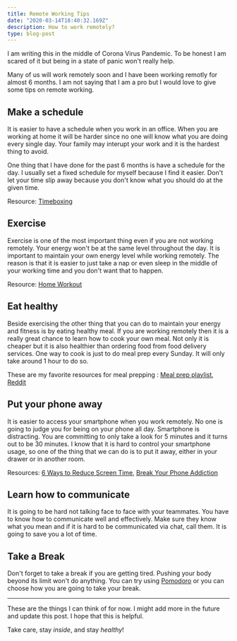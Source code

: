 ```yaml
---
title: Remote Working Tips
date: "2020-03-14T18:40:32.169Z"
description: How to work remotely?
type: blog-post
---
```


I am writing this in the middle of Corona Virus Pandemic. To be honest I am scared of it but being in a state of panic won't really help.

Many of us will work remotely soon and I have been working remotly for almost 6 months. I am not saying that I am a pro but I would love to give some tips on remote working.

## Make a schedule
It is easier to have a schedule when you work in an office. When you are working at home it will be harder since no one will know what you are doing every single day. Your family may interupt your work and it is the hardest thing to avoid. 

One thing that I have done for the past 6 months is have a schedule for the day. I usually set a fixed schedule for myself because I find it easier. Don't let your time slip away because you don't know what you should do at the given time.

Resource: [Timeboxing](https://www.youtube.com/watch?v=fbAYK4KQrso)

## Exercise
Exercise is one of the most important thing even if you are not working remotely. Your energy won't be at the same level throughout the day. It is important to maintain your own energy level while working remotely. The reason is that it is easier to just take a nap or even sleep in the middle of your working time and you don't want that to happen.

Resource: [Home Workout](https://www.youtube.com/watch?v=ml6cT4AZdqI)

## Eat healthy
Beside exercising the other thing that you can do to maintain your energy and fitness is by eating healthy meal. If you are working remotely then it is a really great chance to learn how to cook your own meal. Not only it is cheaper but it is also healthier than ordering food from food delivery services. One way to cook is just to do meal prep every Sunday. It will only take around 1 hour to do so. 

These are my favorite resources for meal prepping : [Meal prep playlist](https://www.youtube.com/playlist?list=PLfvuM_wAPe4a488LCFhLwIzNXforaiDDw), [Reddit](https://www.reddit.com/r/MealPrepSunday/)

## Put your phone away
It is easier to access your smartphone when you work remotely. No one is going to judge you for being on your phone all day. Smartphone is distracting. You are committing to only take a look for 5 minutes and it turns out to be 30 minutes. I know that it is hard to control your smartphone usage, so one of the thing that we can do is to put it away, either in your drawer or in another room.

Resources: [6 Ways to Reduce Screen Time](https://www.youtube.com/watch?v=XQQUo2gmUs4), [Break Your Phone Addiction](https://www.youtube.com/watch?v=XQQUo2gmUs4)

## Learn how to communicate
It is going to be hard not talking face to face with your teammates. You have to know how to communicate well and effectively. Make sure they know what you mean and if it is hard to be communicated via chat, call them. It is going to save you a lot of time.

## Take a Break
Don't forget to take a break if you are getting tired. Pushing your body beyond its limit won't do anything. You can try using [Pomodoro](https://www.youtube.com/watch?v=mNBmG24djoY) or you can choose how you are going to take your break.

---

These are the things I can think of for now. I might add more in the future and update this post.
I hope that this is helpful.

Take care, stay *inside*, and stay *healthy*!